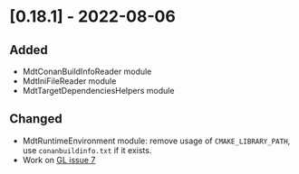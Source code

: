 
# [0.18.1] - 2022-08-06

## Added

- MdtConanBuildInfoReader module
- MdtIniFileReader module
- MdtTargetDependenciesHelpers module

## Changed

- MdtRuntimeEnvironment module: remove usage of `CMAKE_LIBRARY_PATH`, use `conanbuildinfo.txt` if it exists.
- Work on [GL issue 7](https://gitlab.com/scandyna/mdt-cmake-modules/-/issues/7)
